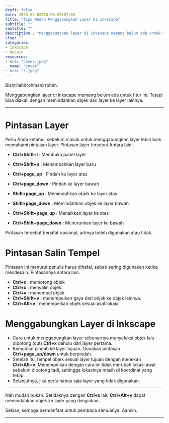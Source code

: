 ```yaml
---
draft: false
date: 2020-02-05T10:06:07+07:00
title: "Tips Mudah Menggabungkan Layer Di Inkscape"
subtitle: ""
seotitle: ""
description : "Menggabungkan layer di inkscape memang belum ada untuk fitur ini. Tetapi bisa diakali dengan memindahkan objek dari layer ke layer lainnya."
slug: ""
categories:
- inkscape
- desain
resources:
- src: "cover.jpeg"
  name: "cover"
- src: "*.jpeg"
---
```


Bismillahirrohmanirrohim.

Menggabungkan layer di inkscape memang belum ada untuk fitur ini. Tetapi bisa diakali dengan memindahkan objek dari layer ke layer lainnya.

***

# Pintasan Layer

Perlu Anda ketahui, sebelum masuk untuk menggabungkan layer lebih baik memahami pintasan layer. Pintasan layer tersebut Antara lain:

* **Ctrl+Shift+l** : Membuka panel layer
* **Ctrl+Shift+n** : Menambahkan layer baru

* **Ctrl+page_up** : Pindah ke layer atas
* **Ctrl+page_down** : Pindah ke layer bawah

* **Shift+page_up** : Memindahkan objek ke layer atas
* **Shift+page_down** : Memindahkan objek ke layer bawah

* **Ctrl+Shift+page_up** : Menaikkan layer ke atas
* **Ctrl+Shift+page_down** : Menurunkan layer ke bawah

Pintasan tersebut bersifat opsional, artinya boleh digunakan atau tidak.

# Pintasan Salin Tempel

Pintasan ini menurut penulis harus dihafal, sebab sering digunakan ketika mendesain. Pintasannya antara lain:

* **Ctrl+x** : memotong objek
* **Ctrl+c** : menyalin objek.
* **Ctrl+v** : menempel objek.
* **Ctrl+Shift+v** : menempelkan gaya dari objek ke objek lainnya.
* **Ctrl+Alt+v** : menempelkan objek sesuai asal lokasi.

# Menggabungkan Layer di Inkscape

* Cara untuk menggabungkan layer sebenarnya menyeleksi objek lalu dipotong (cut) **Ctrl+x** dahulu dari layer pertama.
* Kemudian pindah ke layer tujuan. Gunakan pintasan **Ctrl+page_up/down** untuk berpindah.
* Setelah itu, tempel objek sesuai layer tujuan dengan menekan **Ctrl+Alt+v**. Menempelkan dengan cara ini tidak merubah lokasi awal sebelum dipotong tadi, sehingga lokasinya masih di koordinat yang tetap.
* Selanjutnya, jika perlu hapus saja layer yang tidak digunakan.

***

Nah mudah bukan. Setidaknya dengan **Ctrl+x** lalu **Ctrl+Alt+v** dapat memindahkan objek ke layer yang diinginkan.

Sekian, semoga bermanfaat untuk pembaca semuanya. Aamiin.

***

